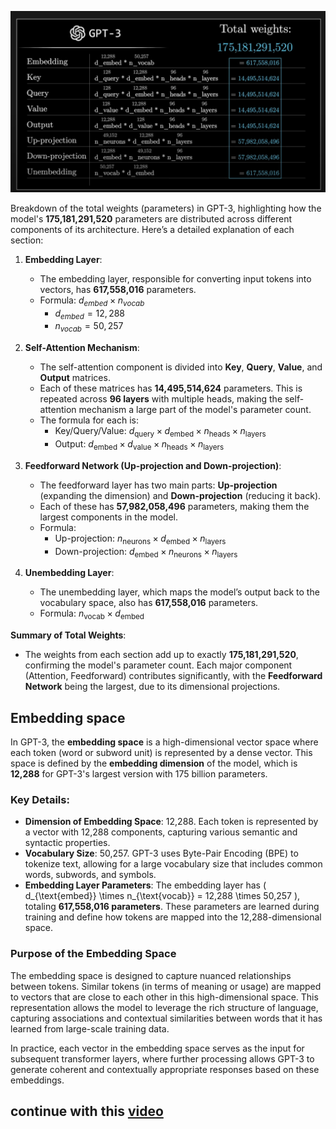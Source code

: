 ![GPT3](./img/image13.png)

Breakdown of the total weights (parameters) in GPT-3, highlighting how the model's **175,181,291,520** parameters are distributed across different components of its architecture. Here’s a detailed explanation of each section:

1. **Embedding Layer**:
   - The embedding layer, responsible for converting input tokens into vectors, has **617,558,016** parameters.
   - Formula: $d_{embed} \times n_{{vocab}}$
     - $d_{{embed}} = 12,288$
     - $n_{{vocab}} = 50,257$


2. **Self-Attention Mechanism**:
   - The self-attention component is divided into **Key**, **Query**, **Value**, and **Output** matrices.
   - Each of these matrices has **14,495,514,624** parameters. This is repeated across **96 layers** with multiple heads, making the self-attention mechanism a large part of the model's parameter count.
   - The formula for each is:
     - Key/Query/Value: $d_{\text{query}} \times d_{\text{embed}} \times n_{\text{heads}} \times n_{\text{layers}}$
     - Output: $d_{\text{embed}} \times d_{\text{value}} \times n_{\text{heads}} \times n_{\text{layers}}$

3. **Feedforward Network (Up-projection and Down-projection)**:
   - The feedforward layer has two main parts: **Up-projection** (expanding the dimension) and **Down-projection** (reducing it back).
   - Each of these has **57,982,058,496** parameters, making them the largest components in the model.
   - Formula:
     - Up-projection: $n_{\text{neurons}} \times d_{\text{embed}} \times n_{\text{layers}}$
     - Down-projection: $d_{\text{embed}} \times n_{\text{neurons}} \times n_{\text{layers}}$

4. **Unembedding Layer**:
   - The unembedding layer, which maps the model’s output back to the vocabulary space, also has **617,558,016** parameters.
   - Formula: $n_{\text{vocab}} \times d_{\text{embed}}$

**Summary of Total Weights**:
   - The weights from each section add up to exactly **175,181,291,520**, confirming the model's parameter count. Each major component (Attention, Feedforward) contributes significantly, with the **Feedforward Network** being the largest, due to its dimensional projections.

## Embedding space

In GPT-3, the **embedding space** is a high-dimensional vector space where each token (word or subword unit) is represented by a dense vector. This space is defined by the **embedding dimension** of the model, which is **12,288** for GPT-3's largest version with 175 billion parameters.

### Key Details:

- **Dimension of Embedding Space**: 12,288. Each token is represented by a vector with 12,288 components, capturing various semantic and syntactic properties.
- **Vocabulary Size**: 50,257. GPT-3 uses Byte-Pair Encoding (BPE) to tokenize text, allowing for a large vocabulary size that includes common words, subwords, and symbols.
- **Embedding Layer Parameters**: The embedding layer has \( d_{\text{embed}} \times n_{\text{vocab}} = 12,288 \times 50,257 \), totaling **617,558,016 parameters**. These parameters are learned during training and define how tokens are mapped into the 12,288-dimensional space.

### Purpose of the Embedding Space

The embedding space is designed to capture nuanced relationships between tokens. Similar tokens (in terms of meaning or usage) are mapped to vectors that are close to each other in this high-dimensional space. This representation allows the model to leverage the rich structure of language, capturing associations and contextual similarities between words that it has learned from large-scale training data. 

In practice, each vector in the embedding space serves as the input for subsequent transformer layers, where further processing allows GPT-3 to generate coherent and contextually appropriate responses based on these embeddings.

## continue with this [video](https://www.youtube.com/watch?v=wjZofJX0v4M&t=416s)